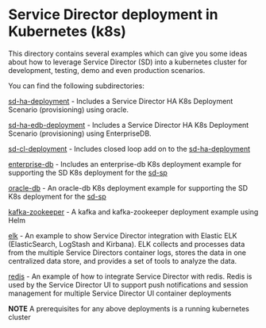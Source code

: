 # Service Director deployment in Kubernetes (k8s)

This directory contains several examples which can give you some ideas about how to leverage Service Director (SD) into a kubernetes cluster for development, testing, demo and even production scenarios.

You can find the following subdirectories:

   [sd-ha-deployment](sd-ha-deployment) - Includes a Service Director HA K8s Deployment Scenario (provisioning) using oracle.

   [sd-ha-edb-deployment](sd-ha-edb-deployment) - Includes a Service Director HA K8s Deployment Scenario (provisioning) using EnterpriseDB.

   [sd-cl-deployment](sd-cl-deployment) - Includes closed loop add on to the [sd-ha-deployment](sd-ha-deployment)

   [enterprise-db](enterprise-db) - Includes an enterprise-db K8s deployment example for supporting the SD K8s deployment for the [sd-sp](../deployments/sd-sp)

   [oracle-db](oracle-db) - An oracle-db K8s deployment example for supporting the SD K8s deployment for the [sd-sp](../deployments/sd-sp)

   [kafka-zookeeper](kafka-zookeeper) - A kafka and kafka-zookeeper deployment example using Helm

   [elk](elk) - An example to show Service Director integration with Elastic ELK (ElasticSearch, LogStash and Kirbana). ELK collects and processes data from the multiple Service Directors container logs, stores the data in one centralized data store, and provides a set of tools to analyze the data.

   [redis](redis) - An example of how to integrate Service Director with redis. Redis is used by the Service Director UI to support push notifications and session management for multiple Service Director UI container deployments

**NOTE** A prerequisites for any above deployments is a running kubernetes cluster
